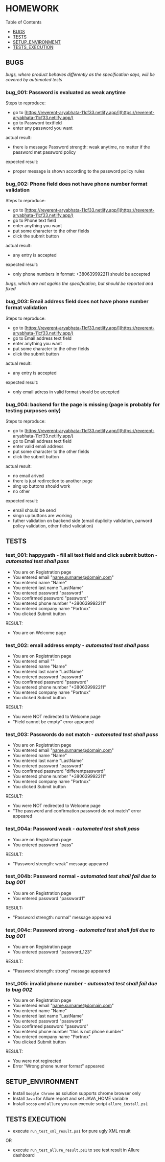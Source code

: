 # HOMEWORK

Table of Contents

- [BUGS](#BUGS)
- [TESTS](#TESTS)
- [SETUP_ENVIRONMENT](#STETUP_ENVIRONMENT)
- [TESTS_EXECUTION](#TESTS_EXECUTION)

## BUGS

*bugs, where product behaves differently as the specification says, will be covered by automated tests*

### bug_001: Password is evaluated as weak anytime

Steps to reproduce:
* go to [https://reverent-aryabhata-11cf33.netlify.app/](https://reverent-aryabhata-11cf33.netlify.app/)
* go to Password textfield
* enter any password you want

actual result:
* there is message Password strength: weak anytime, no matter if the password met password policy

expected result:
* proper message is shown according to the password policy rules

### bug_002: Phone field does not have phone number format validation
Steps to reproduce:
* go to [https://reverent-aryabhata-11cf33.netlify.app/](https://reverent-aryabhata-11cf33.netlify.app/)
* go to Phone text field
* enter anything you want
* put some character to the other fields
* click the submit button

actual result:
* any entry is accepted 

expected result:
* only phone numbers in format: +380639992211 should be accepted


*bugs, which are not agains the specification, but should be reported and fixed*

### bug_003: Email address field does not have phone number format validation
Steps to reproduce:
* go to [https://reverent-aryabhata-11cf33.netlify.app/](https://reverent-aryabhata-11cf33.netlify.app/)
* go to Email address text field
* enter anything you want
* put some character to the other fields
* click the submit button

actual result:
* any entry is accepted 

expected result:
* only email adress in valid format should be accepted

### bug_004: backend for the page is missing (page is probably for testing purposes only)
Steps to reproduce:
* go to [https://reverent-aryabhata-11cf33.netlify.app/](https://reverent-aryabhata-11cf33.netlify.app/)
* go to Email address text field
* enter valid emali address
* put some character to the other fields
* click the submit button

actual result:
* no email arived
* there is just redirection to another page
* sing up buttons should work
* no other

expected result:
* email should be send
* singn up buttons are working
* futher validation on backend side (email duplicity validation, parword policy validation, other fielsd validation)

## TESTS

### test_001: happypath - fill all text field and click submit button *- automated test shall pass*

* You are on Registration page
* You entered email "name.surname@domain.com"
* You entered name "Name"
* You entered last name "LastName"
* You entered password "password"
* You confirmed password "password"
* You entered phone number "+380639992211"
* You entered company name "Portnox"
* You clicked Submit button

RESULT:
* You are on Welcome page

### test_002: email address empty *- automated test shall pass*

* You are on Registration page
* You entered email ""
* You entered name "Name"
* You entered last name "LastName"
* You entered password "password"
* You confirmed password "password"
* You entered phone number "+380639992211"
* You entered company name "Portnox"
* You clicked Submit button

RESULT:
* You were NOT redirected to Welcome page
* "Field cannot be empty" error appeared

### test_003: Passwords do not match *- automated test shall pass*

* You are on Registration page
* You entered email "name.surname@domain.com"
* You entered name "Name"
* You entered last name "LastName"
* You entered password "password"
* You confirmed password "differentpassword"
* You entered phone number "+380639992211"
* You entered company name "Portnox"
* You clicked Submit button

RESULT:
* You were NOT redirected to Welcome page
* "The password and confirmation password do not match" error appeared

### test_004a: Password weak *- automated test shall pass*

* You are on Registration page
* You entered password "pass"

RESULT:
* "Password strength: weak" message appeared

### test_004b: Password normal *- automated test shall fail due to bug 001*

* You are on Registration page
* You entered password "password1"

RESULT:
* "Password strength: normal" message appeared

### test_004c: Password strong *- automated test shall fail due to bug 001*

* You are on Registration page
* You entered password "password_123"

RESULT:
*  "Password strength: strong" message appeared

### test_005: invalid phone number *- automated test shall fail due to bug 002*

* You are on Registration page
* You entered email "name.surname@domain.com"
* You entered name "Name"
* You entered last name "LastName"
* You entered password "password"
* You confirmed password "password"
* You entered phone number "this is not phone number"
* You entered company name "Portnox"
* You clicked Submit button

RESULT:
* You were not regirected
* Error "Wrong phone numer format" appeared

## SETUP_ENVIRONMENT

* Install `Google Chrome` as solution supports chrome browser only
* Install `Java` for Allure report and set JAVA_HOME variable
* Install `scoop` and `allure` you can execute script `allure_install.ps1`

## TESTS EXECUTION

* execute `run_test_xml_result.ps1` for pure ugly XML result

OR
* execute `run_test_allure_result.ps1` to see test result in Allure dashboard